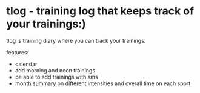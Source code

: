 
tlog - training log that keeps track of your trainings:)
=======
tlog is training diary where you can track your trainings. 

features:
- calendar
- add morning and noon trainings
- be able to add trainings with sms
- month summary on different intensities and overall time on each sport

